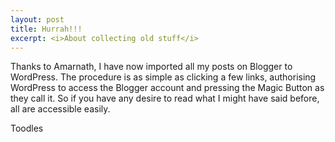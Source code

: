 ```yaml
---
layout: post
title: Hurrah!!!
excerpt: <i>About collecting old stuff</i>
---
```


Thanks to Amarnath, I have now imported all my posts on Blogger to WordPress. The procedure is as simple as clicking a few links, 
authorising WordPress to access the Blogger account and pressing the Magic Button as they call it. So if you have any desire to 
read what I might have said before, all are accessible easily.

Toodles
